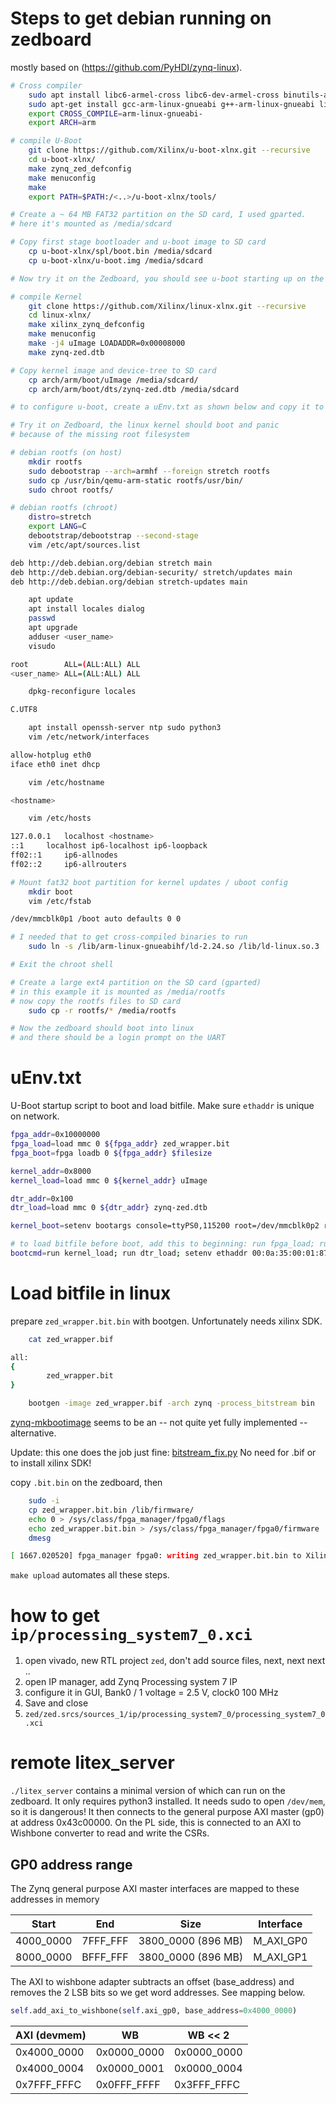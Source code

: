 # Steps to get debian running on zedboard
mostly based on (https://github.com/PyHDI/zynq-linux).

```bash
# Cross compiler
    sudo apt install libc6-armel-cross libc6-dev-armel-cross binutils-arm-linux-gnueabi libncurses-dev
    sudo apt-get install gcc-arm-linux-gnueabi g++-arm-linux-gnueabi libssl-dev
    export CROSS_COMPILE=arm-linux-gnueabi-
    export ARCH=arm

# compile U-Boot
    git clone https://github.com/Xilinx/u-boot-xlnx.git --recursive
    cd u-boot-xlnx/
    make zynq_zed_defconfig
    make menuconfig
    make
    export PATH=$PATH:/<..>/u-boot-xlnx/tools/

# Create a ~ 64 MB FAT32 partition on the SD card, I used gparted.
# here it's mounted as /media/sdcard

# Copy first stage bootloader and u-boot image to SD card
    cp u-boot-xlnx/spl/boot.bin /media/sdcard
    cp u-boot-xlnx/u-boot.img /media/sdcard

# Now try it on the Zedboard, you should see u-boot starting up on the UART

# compile Kernel
    git clone https://github.com/Xilinx/linux-xlnx.git --recursive
    cd linux-xlnx/
    make xilinx_zynq_defconfig
    make menuconfig
    make -j4 uImage LOADADDR=0x00008000
    make zynq-zed.dtb

# Copy kernel image and device-tree to SD card
    cp arch/arm/boot/uImage /media/sdcard/
    cp arch/arm/boot/dts/zynq-zed.dtb /media/sdcard

# to configure u-boot, create a uEnv.txt as shown below and copy it to SD card

# Try it on Zedboard, the linux kernel should boot and panic
# because of the missing root filesystem

# debian rootfs (on host)
    mkdir rootfs
    sudo debootstrap --arch=armhf --foreign stretch rootfs
    sudo cp /usr/bin/qemu-arm-static rootfs/usr/bin/
    sudo chroot rootfs/

# debian rootfs (chroot)
    distro=stretch
    export LANG=C
    debootstrap/debootstrap --second-stage
    vim /etc/apt/sources.list

deb http://deb.debian.org/debian stretch main
deb http://deb.debian.org/debian-security/ stretch/updates main
deb http://deb.debian.org/debian stretch-updates main

    apt update
    apt install locales dialog
    passwd
    apt upgrade
    adduser <user_name>
    visudo

root        ALL=(ALL:ALL) ALL
<user_name> ALL=(ALL:ALL) ALL

    dpkg-reconfigure locales

C.UTF8

    apt install openssh-server ntp sudo python3
    vim /etc/network/interfaces

allow-hotplug eth0
iface eth0 inet dhcp

    vim /etc/hostname

<hostname>

    vim /etc/hosts

127.0.0.1   localhost <hostname>
::1     localhost ip6-localhost ip6-loopback
ff02::1     ip6-allnodes
ff02::2     ip6-allrouters

# Mount fat32 boot partition for kernel updates / uboot config
    mkdir boot
    vim /etc/fstab

/dev/mmcblk0p1 /boot auto defaults 0 0

# I needed that to get cross-compiled binaries to run
    sudo ln -s /lib/arm-linux-gnueabihf/ld-2.24.so /lib/ld-linux.so.3

# Exit the chroot shell

# Create a large ext4 partition on the SD card (gparted)
# in this example it is mounted as /media/rootfs
# now copy the rootfs files to SD card
    sudo cp -r rootfs/* /media/rootfs

# Now the zedboard should boot into linux
# and there should be a login prompt on the UART
```

# uEnv.txt
U-Boot startup script to boot and load bitfile. Make sure `ethaddr` is unique on network.
```bash
fpga_addr=0x10000000
fpga_load=load mmc 0 ${fpga_addr} zed_wrapper.bit
fpga_boot=fpga loadb 0 ${fpga_addr} $filesize

kernel_addr=0x8000
kernel_load=load mmc 0 ${kernel_addr} uImage

dtr_addr=0x100
dtr_load=load mmc 0 ${dtr_addr} zynq-zed.dtb

kernel_boot=setenv bootargs console=ttyPS0,115200 root=/dev/mmcblk0p2 rw rootwait; bootm ${kernel_addr} - ${dtr_addr}

# to load bitfile before boot, add this to beginning: run fpga_load; run fpga_boot;
bootcmd=run kernel_load; run dtr_load; setenv ethaddr 00:0a:35:00:01:87; run kernel_boot
```

# Load bitfile in linux
prepare `zed_wrapper.bit.bin` with bootgen. Unfortunately needs xilinx SDK.

```bash
    cat zed_wrapper.bif

all:
{
        zed_wrapper.bit
}

    bootgen -image zed_wrapper.bif -arch zynq -process_bitstream bin
```

[zynq-mkbootimage](https://github.com/antmicro/zynq-mkbootimage/issues/10) seems to be an -- not quite yet fully implemented -- alternative.

Update: this one does the job just fine: [bitstream_fix.py](https://github.com/peteut/migen-axi/blob/master/src/tools/bitstream_fix.py) No need for .bif or to install xilinx SDK!

copy `.bit.bin` on the zedboard, then

```bash
    sudo -i
    cp zed_wrapper.bit.bin /lib/firmware/
    echo 0 > /sys/class/fpga_manager/fpga0/flags
    echo zed_wrapper.bit.bin > /sys/class/fpga_manager/fpga0/firmware
    dmesg

[ 1667.020520] fpga_manager fpga0: writing zed_wrapper.bit.bin to Xilinx Zynq FPGA Manager
```

`make upload` automates all these steps.

# how to get `ip/processing_system7_0.xci`
  1. open vivado, new RTL project `zed`, don't add source files, next, next next ..
  2. open IP manager, add Zynq Processing system 7 IP
  3. configure it in GUI, Bank0 / 1 voltage = 2.5 V, clock0 100 MHz
  4. Save and close
  5. `zed/zed.srcs/sources_1/ip/processing_system7_0/processing_system7_0.xci`

# remote litex_server
`./litex_server` contains a minimal version of which can run on the zedboard. It only requires python3 installed. It needs sudo to open `/dev/mem`, so it is dangerous! It then connects to the general purpose AXI master (gp0) at address 0x43c00000. On the PL side, this is connected to an AXI to Wishbone converter to read and write the CSRs.

## GP0 address range
The Zynq general purpose AXI master interfaces are mapped to these addresses in memory

| Start     | End      | Size               | Interface |
| --------- | -------- | ------------------ | --------- |
| 4000_0000 | 7FFF_FFF | 3800_0000 (896 MB) | M_AXI_GP0 |
| 8000_0000 | BFFF_FFF | 3800_0000 (896 MB) | M_AXI_GP1 |

The AXI to wishbone adapter subtracts an offset (base_address) and removes the 2 LSB bits so we get word addresses.
See mapping below.

```python
self.add_axi_to_wishbone(self.axi_gp0, base_address=0x4000_0000)
```

| AXI (devmem) | WB           | WB << 2     |
| ------------ | ------------ | ----------- |
| 0x4000_0000  | 0x0000_0000  | 0x0000_0000 |
| 0x4000_0004  | 0x0000_0001  | 0x0000_0004 |
| 0x7FFF_FFFC  | 0x0FFF_FFFF  | 0x3FFF_FFFC |
